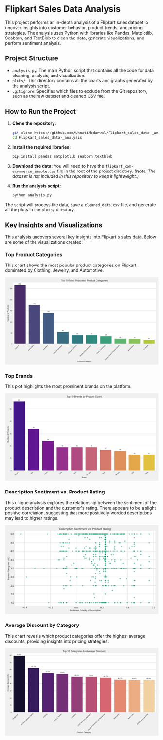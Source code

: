 # Flipkart Sales Data Analysis

This project performs an in-depth analysis of a Flipkart sales dataset to uncover insights into customer behavior, product trends, and pricing strategies. The analysis uses Python with libraries like Pandas, Matplotlib, Seaborn, and TextBlob to clean the data, generate visualizations, and perform sentiment analysis.

## Project Structure

- `analysis.py`: The main Python script that contains all the code for data cleaning, analysis, and visualization.
- `plots/`: This directory contains all the charts and graphs generated by the analysis script.
- `.gitignore`: Specifies which files to exclude from the Git repository, such as the raw dataset and cleaned CSV file.

## How to Run the Project

1.  **Clone the repository:**
    ```bash
    git clone https://github.com/UnnatiModanwal/Flipkart_sales_data-_analysis.git
    cd Flipkart_sales_data-_analysis
    ```

2.  **Install the required libraries:**
    ```bash
    pip install pandas matplotlib seaborn textblob
    ```

3.  **Download the data:**
    You will need to have the `flipkart_com-ecommerce_sample.csv` file in the root of the project directory. *(Note: The dataset is not included in this repository to keep it lightweight.)*

4.  **Run the analysis script:**
    ```bash
    python analysis.py
    ```

The script will process the data, save a `cleaned_data.csv` file, and generate all the plots in the `plots/` directory.

## Key Insights and Visualizations

This analysis uncovers several key insights into Flipkart's sales data. Below are some of the visualizations created:

### Top Product Categories
This chart shows the most popular product categories on Flipkart, dominated by Clothing, Jewelry, and Automotive.

![Top Categories](plots/top_10_categories.png)

### Top Brands
This plot highlights the most prominent brands on the platform.

![Top Brands](plots/top_10_brands.png)

### Description Sentiment vs. Product Rating
This unique analysis explores the relationship between the sentiment of the product description and the customer's rating. There appears to be a slight positive correlation, suggesting that more positively-worded descriptions may lead to higher ratings.

![Sentiment vs. Rating](plots/sentiment_vs_rating.png)

### Average Discount by Category
This chart reveals which product categories offer the highest average discounts, providing insights into pricing strategies.

![Category Discounts](plots/category_discounts.png)

